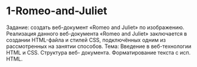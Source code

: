 # 1-Romeo-and-Juliet
Задание: создать веб-документ «Romeo and Juliet» по изображению. Реализация данного веб-документа «Romeo and Juliet» заключается в создании HTML-файла и стилей CSS, подключённых одним из рассмотренных на занятии способов. Тема: Введение в веб-технологии HTML и CSS. Структура веб- документа. Форматирование текста с исп. HTML.
